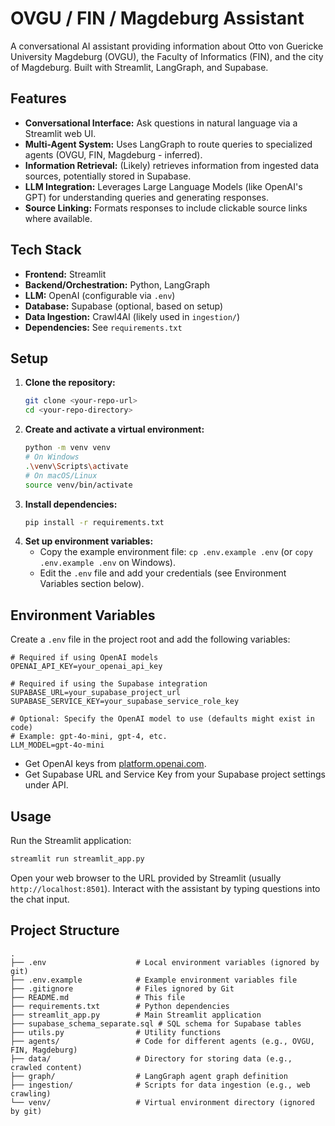 # OVGU / FIN / Magdeburg Assistant

A conversational AI assistant providing information about Otto von Guericke University Magdeburg (OVGU), the Faculty of Informatics (FIN), and the city of Magdeburg. Built with Streamlit, LangGraph, and Supabase.

## Features

*   **Conversational Interface:** Ask questions in natural language via a Streamlit web UI.
*   **Multi-Agent System:** Uses LangGraph to route queries to specialized agents (OVGU, FIN, Magdeburg - inferred).
*   **Information Retrieval:** (Likely) retrieves information from ingested data sources, potentially stored in Supabase.
*   **LLM Integration:** Leverages Large Language Models (like OpenAI's GPT) for understanding queries and generating responses.
*   **Source Linking:** Formats responses to include clickable source links where available.

## Tech Stack

*   **Frontend:** Streamlit
*   **Backend/Orchestration:** Python, LangGraph
*   **LLM:** OpenAI (configurable via `.env`)
*   **Database:** Supabase (optional, based on setup)
*   **Data Ingestion:** Crawl4AI (likely used in `ingestion/`)
*   **Dependencies:** See `requirements.txt`

## Setup

1.  **Clone the repository:**
    ```bash
    git clone <your-repo-url>
    cd <your-repo-directory>
    ```
2.  **Create and activate a virtual environment:**
    ```bash
    python -m venv venv
    # On Windows
    .\venv\Scripts\activate
    # On macOS/Linux
    source venv/bin/activate
    ```
3.  **Install dependencies:**
    ```bash
    pip install -r requirements.txt
    ```
4.  **Set up environment variables:**
    *   Copy the example environment file: `cp .env.example .env` (or `copy .env.example .env` on Windows).
    *   Edit the `.env` file and add your credentials (see Environment Variables section below).

## Environment Variables

Create a `.env` file in the project root and add the following variables:

```dotenv
# Required if using OpenAI models
OPENAI_API_KEY=your_openai_api_key

# Required if using the Supabase integration
SUPABASE_URL=your_supabase_project_url
SUPABASE_SERVICE_KEY=your_supabase_service_role_key

# Optional: Specify the OpenAI model to use (defaults might exist in code)
# Example: gpt-4o-mini, gpt-4, etc.
LLM_MODEL=gpt-4o-mini
```

*   Get OpenAI keys from [platform.openai.com](https://platform.openai.com/).
*   Get Supabase URL and Service Key from your Supabase project settings under API.

## Usage

Run the Streamlit application:

```bash
streamlit run streamlit_app.py
```

Open your web browser to the URL provided by Streamlit (usually `http://localhost:8501`). Interact with the assistant by typing questions into the chat input.

## Project Structure

```
.
├── .env                    # Local environment variables (ignored by git)
├── .env.example            # Example environment variables file
├── .gitignore              # Files ignored by Git
├── README.md               # This file
├── requirements.txt        # Python dependencies
├── streamlit_app.py        # Main Streamlit application
├── supabase_schema_separate.sql # SQL schema for Supabase tables
├── utils.py                # Utility functions
├── agents/                 # Code for different agents (e.g., OVGU, FIN, Magdeburg)
├── data/                   # Directory for storing data (e.g., crawled content)
├── graph/                  # LangGraph agent graph definition
├── ingestion/              # Scripts for data ingestion (e.g., web crawling)
└── venv/                   # Virtual environment directory (ignored by git)
``` 